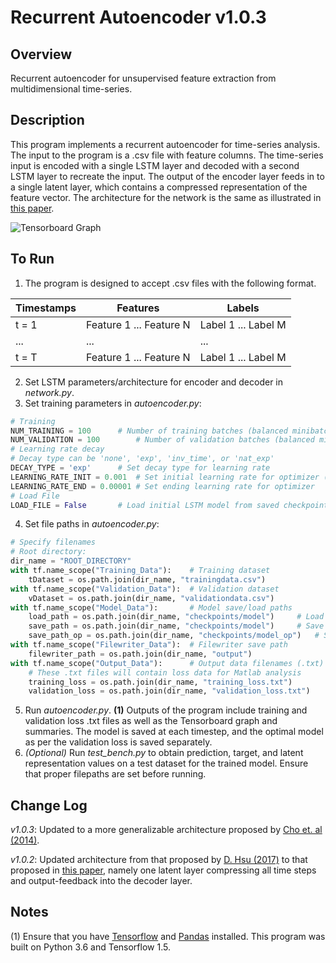 # Recurrent Autoencoder v1.0.3

## Overview
Recurrent autoencoder for unsupervised feature extraction from multidimensional time-series.

## Description
This program implements a recurrent autoencoder for time-series analysis. The input to the program is a .csv file with feature columns. The time-series input is encoded with a single LSTM layer and decoded with a second LSTM layer to recreate the input. The output of the encoder layer feeds in to a single latent layer, which contains a compressed representation of the feature vector. The architecture for the network is the same as illustrated in [this paper](https://arxiv.org/pdf/1406.1078.pdf).

![Tensorboard Graph](https://raw.githubusercontent.com/jonzia/Recurrent_Autoencoder/master/Graph_102.png)

## To Run
1. The program is designed to accept .csv files with the following format.

Timestamps | Features | Labels
--- | --- | ---
t = 1 | Feature 1 ... Feature N | Label 1 ... Label M
... | ... | ...
t = T | Feature 1 ... Feature N | Label 1 ... Label M

2. Set LSTM parameters/architecture for encoder and decoder in *network.py*.
3. Set training parameters in *autoencoder.py*:
```python
# Training
NUM_TRAINING = 100		# Number of training batches (balanced minibatches)
NUM_VALIDATION = 100		# Number of validation batches (balanced minibatches)
# Learning rate decay
# Decay type can be 'none', 'exp', 'inv_time', or 'nat_exp'
DECAY_TYPE = 'exp'		# Set decay type for learning rate
LEARNING_RATE_INIT = 0.001	# Set initial learning rate for optimizer (default 0.001) (fixed LR for 'none')
LEARNING_RATE_END = 0.00001	# Set ending learning rate for optimizer
# Load File
LOAD_FILE = False 		# Load initial LSTM model from saved checkpoint?
```
4. Set file paths in *autoencoder.py*:
```python
# Specify filenames
# Root directory:
dir_name = "ROOT_DIRECTORY"
with tf.name_scope("Training_Data"):	# Training dataset
	tDataset = os.path.join(dir_name, "trainingdata.csv")
with tf.name_scope("Validation_Data"):	# Validation dataset
	vDataset = os.path.join(dir_name, "validationdata.csv")
with tf.name_scope("Model_Data"):		# Model save/load paths
	load_path = os.path.join(dir_name, "checkpoints/model")		# Load previous model
	save_path = os.path.join(dir_name, "checkpoints/model")		# Save model at each step
	save_path_op = os.path.join(dir_name, "checkpoints/model_op")	# Save optimal model
with tf.name_scope("Filewriter_Data"):	# Filewriter save path
	filewriter_path = os.path.join(dir_name, "output")
with tf.name_scope("Output_Data"):		# Output data filenames (.txt)
	# These .txt files will contain loss data for Matlab analysis
	training_loss = os.path.join(dir_name, "training_loss.txt")
	validation_loss = os.path.join(dir_name, "validation_loss.txt")
```
5. Run *autoencoder.py*. **(1)** Outputs of the program include training and validation loss .txt files as well as the Tensorboard graph and summaries. The model is saved at each timestep, and the optimal model as per the validation loss is saved separately.
6. *(Optional)* Run *test_bench.py* to obtain prediction, target, and latent representation values on a test dataset for the trained model. Ensure that proper filepaths are set before running.

## Change Log
_v1.0.3_: Updated to a more generalizable architecture proposed by [Cho et. al (2014)](https://arxiv.org/pdf/1406.1078.pdf).

_v1.0.2_: Updated architecture from that proposed by [D. Hsu (2017)](https://arxiv.org/pdf/1707.07961.pdf) to that proposed in [this paper](https://openreview.net/pdf/74b996ba787a74199dc0b5ba1df77e436f6ad5a5.pdf), namely one latent layer compressing all time steps and output-feedback into the decoder layer.

## Notes
(1) Ensure that you have [Tensorflow](https://www.tensorflow.org/) and [Pandas](https://pandas.pydata.org) installed. This program was built on Python 3.6 and Tensorflow 1.5.
